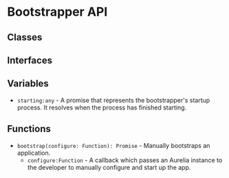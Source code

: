# Bootstrapper API

## Classes


## Interfaces


## Variables

* `starting:any` - A promise that represents the bootstrapper&#x27;s startup process.
It resolves when the process has finished starting.

## Functions


* `bootstrap(configure: Function): Promise` - Manually bootstraps an application.
  * `configure:Function` - A callback which passes an Aurelia instance to the developer to manually configure and start up the app.


